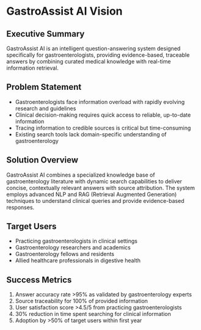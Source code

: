 # GastroAssist AI Vision

## Executive Summary
GastroAssist AI is an intelligent question-answering system designed specifically for gastroenterologists, providing evidence-based, traceable answers by combining curated medical knowledge with real-time information retrieval.

## Problem Statement
- Gastroenterologists face information overload with rapidly evolving research and guidelines
- Clinical decision-making requires quick access to reliable, up-to-date information
- Tracing information to credible sources is critical but time-consuming
- Existing search tools lack domain-specific understanding of gastroenterology

## Solution Overview
GastroAssist AI combines a specialized knowledge base of gastroenterology literature with dynamic search capabilities to deliver concise, contextually relevant answers with source attribution. The system employs advanced NLP and RAG (Retrieval Augmented Generation) techniques to understand clinical queries and provide evidence-based responses.

## Target Users
- Practicing gastroenterologists in clinical settings
- Gastroenterology researchers and academics
- Gastroenterology fellows and residents
- Allied healthcare professionals in digestive health

## Success Metrics
1. Answer accuracy rate >95% as validated by gastroenterology experts
2. Source traceability for 100% of provided information
3. User satisfaction score >4.5/5 from practicing gastroenterologists
4. 30% reduction in time spent searching for clinical information
5. Adoption by >50% of target users within first year